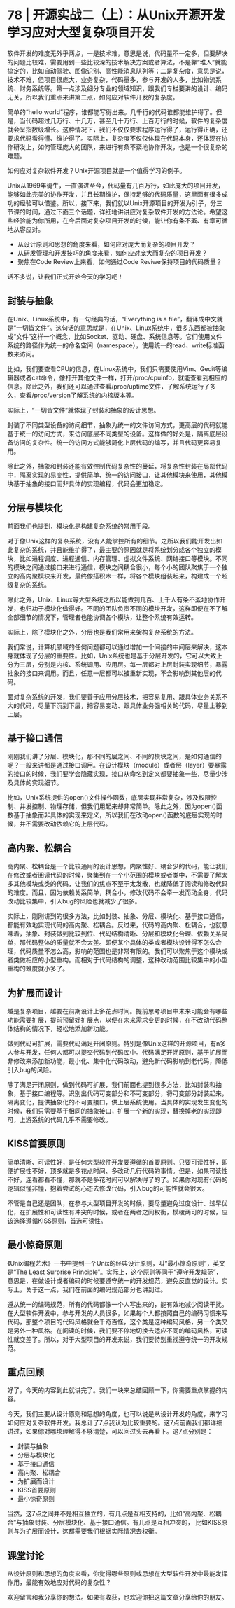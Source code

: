 # 78 \| 开源实战二（上）：从Unix开源开发学习应对大型复杂项目开发

软件开发的难度无外乎两点，一是技术难，意思是说，代码量不一定多，但要解决的问题比较难，需要用到一些比较深的技术解决方案或者算法，不是靠“堆人”就能搞定的，比如自动驾驶、图像识别、高性能消息队列等；二是复杂度，意思是说，技术不难，但项目很庞大，业务复杂，代码量多，参与开发的人多，比如物流系统、财务系统等。第一点涉及细分专业的领域知识，跟我们专栏要讲的设计、编码无关，所以我们重点来讲第二点，如何应对软件开发的复杂度。

简单的“hello world”程序，谁都能写得出来。几千行的代码谁都能维护得了。但是，当代码超过几万行、十几万，甚至几十万行、上百万行的时候，软件的复杂度就会呈指数级增长。这种情况下，我们不仅仅要求程序运行得了，运行得正确，还要求代码看得懂、维护得了。实际上，复杂度不仅仅体现在代码本身，还体现在协作研发上，如何管理庞大的团队，来进行有条不紊地协作开发，也是一个很复杂的难题。

如何应对复杂软件开发？Unix开源项目就是一个值得学习的例子。

Unix从1969年诞生，一直演进至今，代码量有几百万行，如此庞大的项目开发，能够如此完美的协作开发，并且长期维护，保持足够的代码质量，这里面有很多成功的经验可以借鉴。所以，接下来，我们就以Unix开源项目的开发为引子，分三节课的时间，通过下面三个话题，详细地讲讲应对复杂软件开发的方法论。希望这些经验能为你所用，在今后面对复杂项目开发的时候，能让你有条不紊、有章可循地从容应对。

<!-- [[[read_end]]] -->

- 从设计原则和思想的角度来看，如何应对庞大而复杂的项目开发？
- 从研发管理和开发技巧的角度来看，如何应对庞大而复杂的项目开发？
- 聚焦在Code Review上来看，如何通过Code Reviwe保持项目的代码质量？

<!-- -->

话不多说，让我们正式开始今天的学习吧！

## 封装与抽象

在Unix、Linux系统中，有一句经典的话，“Everything is a file”，翻译成中文就是“一切皆文件”。这句话的意思就是，在Unix、Linux系统中，很多东西都被抽象成“文件”这样一个概念，比如Socket、驱动、硬盘、系统信息等。它们使用文件系统的路径作为统一的命名空间（namespace），使用统一的read、write标准函数来访问。

比如，我们要查看CPU的信息，在Linux系统中，我们只需要使用Vim、Gedit等编辑器或者cat命令，像打开其他文件一样，打开/proc/cpuinfo，就能查看到相应的信息。除此之外，我们还可以通过查看/proc/uptime文件，了解系统运行了多久，查看/proc/version了解系统的内核版本等。

实际上，“一切皆文件”就体现了封装和抽象的设计思想。

封装了不同类型设备的访问细节，抽象为统一的文件访问方式，更高层的代码就能基于统一的访问方式，来访问底层不同类型的设备。这样做的好处是，隔离底层设备访问的复杂性。统一的访问方式能够简化上层代码的编写，并且代码更容易复用。

除此之外，抽象和封装还能有效控制代码复杂性的蔓延，将复杂性封装在局部代码中，隔离实现的易变性，提供简单、统一的访问接口，让其他模块来使用，其他模块基于抽象的接口而非具体的实现编程，代码会更加稳定。

## 分层与模块化

前面我们也提到，模块化是构建复杂系统的常用手段。

对于像Unix这样的复杂系统，没有人能掌控所有的细节。之所以我们能开发出如此复杂的系统，并且能维护得了，最主要的原因就是将系统划分成各个独立的模块，比如进程调度、进程通信、内存管理、虚拟文件系统、网络接口等模块。不同的模块之间通过接口来进行通信，模块之间耦合很小，每个小的团队聚焦于一个独立的高内聚模块来开发，最终像搭积木一样，将各个模块组装起来，构建成一个超级复杂的系统。

除此之外，Unix、Linux等大型系统之所以能做到几百、上千人有条不紊地协作开发，也归功于模块化做得好。不同的团队负责不同的模块开发，这样即便在不了解全部细节的情况下，管理者也能协调各个模块，让整个系统有效运转。

实际上，除了模块化之外，分层也是我们常用来架构复杂系统的方法。

我们常说，计算机领域的任何问题都可以通过增加一个间接的中间层来解决，这本身就体现了分层的重要性。比如，Unix系统也是基于分层开发的，它可以大致上分为三层，分别是内核、系统调用、应用层。每一层都对上层封装实现细节，暴露抽象的接口来调用。而且，任意一层都可以被重新实现，不会影响到其他层的代码。

面对复杂系统的开发，我们要善于应用分层技术，把容易复用、跟具体业务关系不大的代码，尽量下沉到下层，把容易变动、跟具体业务强相关的代码，尽量上移到上层。

## 基于接口通信

刚刚我们讲了分层、模块化，那不同的层之间、不同的模块之间，是如何通信的呢？一般来讲都是通过接口调用。在设计模块（module）或者层（layer）要暴露的接口的时候，我们要学会隐藏实现，接口从命名到定义都要抽象一些，尽量少涉及具体的实现细节。

比如，Unix系统提供的open()文件操作函数，底层实现非常复杂，涉及权限控制、并发控制、物理存储，但我们用起来却非常简单。除此之外，因为open()函数基于抽象而非具体的实现来定义，所以我们在改动open()函数的底层实现的时候，并不需要改动依赖它的上层代码。

## 高内聚、松耦合

高内聚、松耦合是一个比较通用的设计思想，内聚性好、耦合少的代码，能让我们在修改或者阅读代码的时候，聚集到在一个小范围的模块或者类中，不需要了解太多其他模块或类的代码，让我们的焦点不至于太发散，也就降低了阅读和修改代码的难度。而且，因为依赖关系简单，耦合小，修改代码不会牵一发而动全身，代码改动比较集中，引入bug的风险也就减少了很多。

实际上，刚刚讲到的很多方法，比如封装、抽象、分层、模块化、基于接口通信，都能有效地实现代码的高内聚、松耦合。反过来，代码的高内聚、松耦合，也就意味着，抽象、封装做到比较到位、代码结构清晰、分层和模块化合理、依赖关系简单，那代码整体的质量就不会太差。即便某个具体的类或者模块设计得不怎么合理，代码质量不怎么高，影响的范围也是非常有限的。我们可以聚焦于这个模块或者类做相应的小型重构。而相对于代码结构的调整，这种改动范围比较集中的小型重构的难度就小多了。

## 为扩展而设计

越是复杂项目，越要在前期设计上多花点时间。提前思考项目中未来可能会有哪些功能需要扩展，提前预留好扩展点，以便在未来需求变更的时候，在不改动代码整体结构的情况下，轻松地添加新功能。

做到代码可扩展，需要代码满足开闭原则。特别是像Unix这样的开源项目，有n多人参与开发，任何人都可以提交代码到代码库中。代码满足开闭原则，基于扩展而非修改来添加新功能，最小化、集中化代码改动，避免新代码影响到老代码，降低引入bug的风险。

除了满足开闭原则，做到代码可扩展，我们前面也提到很多方法，比如封装和抽象，基于接口编程等。识别出代码可变部分和不可变部分，将可变部分封装起来，隔离变化，提供抽象化的不可变接口，供上层系统使用。当具体的实现发生变化的时候，我们只需要基于相同的抽象接口，扩展一个新的实现，替换掉老的实现即可，上游系统的代码几乎不需要修改。

## KISS首要原则

简单清晰、可读性好，是任何大型软件开发要遵循的首要原则。只要可读性好，即便扩展性不好，顶多就是多花点时间、多改动几行代码的事情。但是，如果可读性不好，连看都看不懂，那就不是多花时间可以解决得了的了。如果你对现有代码的逻辑似懂非懂，抱着尝试的心态去修改代码，引入bug的可能性就会很大。

不管是自己还是团队，在参与大型项目开发的时候，要尽量避免过度设计、过早优化，在扩展性和可读性有冲突的时候，或者在两者之间权衡，模棱两可的时候，应该选择遵循KISS原则，首选可读性。

## 最小惊奇原则

《Unix编程艺术》一书中提到一个Unix的经典设计原则，叫“最小惊奇原则”，英文是“The Least Surprise Principle”。实际上，这个原则等同于“遵守开发规范”，意思是，在做设计或者编码的时候要遵守统一的开发规范，避免反直觉的设计。实际上，关于这一点，我们在前面的编码规范部分也讲到过。

遵从统一的编码规范，所有的代码都像一个人写出来的，能有效地减少阅读干扰。在大型软件开发中，参与开发的人员很多，如果每个人都按照自己的编码习惯来写代码，那整个项目的代码风格就会千奇百怪，这个类是这种编码风格，另一个类又是另外一种风格。在阅读的时候，我们要不停地切换去适应不同的编码风格，可读性就变差了。所以，对于大型项目的开发来说，我们要特别重视遵守统一的开发规范。

## 重点回顾

好了，今天的内容到此就讲完了。我们一块来总结回顾一下，你需要重点掌握的内容。

今天，我们主要从设计原则和思想的角度，也可以说是从设计开发的角度，来学习如何应对复杂软件开发。我总计了7点我认为比较重要的。这7点前面我们都详细讲过，如果你对哪块理解得不够清楚，可以回过头去再看下。这7点分别是：

- 封装与抽象
- 分层与模块化
- 基于接口通信
- 高内聚、松耦合
- 为扩展而设计
- KISS首要原则
- 最小惊奇原则

<!-- -->

当然，这7点之间并不是相互独立的，有几点是互相支持的，比如“高内聚、松耦合”与抽象封装、分层模块化、基于接口通信。有几点是互相冲突的， 比如KISS原则与为扩展而设计，这都需要我们根据实际情况去权衡。

## 课堂讨论

从设计原则和思想的角度来看，你觉得哪些原则或思想在大型软件开发中最能发挥作用，最能有效地应对代码的复杂性？

欢迎留言和我分享你的想法。如果有收获，也欢迎你把这篇文章分享给你的朋友。

